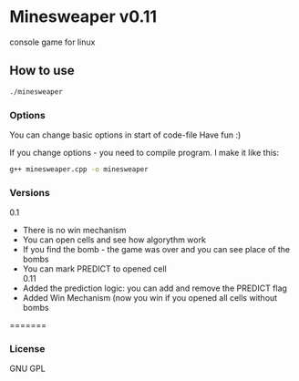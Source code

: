 # Minesweaper v0.11

console game for linux

## How to use

```bash
./minesweaper
```

### Options

You can change basic options in start of code-file
Have fun :)

If you change options - you need to compile program. I make it like this:
```bash
g++ minesweaper.cpp -o minesweaper
```

### Versions
0.1
- There is no win mechanism
- You can open cells and see how algorythm work
- If you find the bomb - the game was over and you can see place of the bombs
- You can mark PREDICT to opened cell  
0.11
- Added the prediction logic: you can add and remove the PREDICT flag
- Added Win Mechanism (now you win if you opened all cells without bombs


=======

### License
GNU GPL
